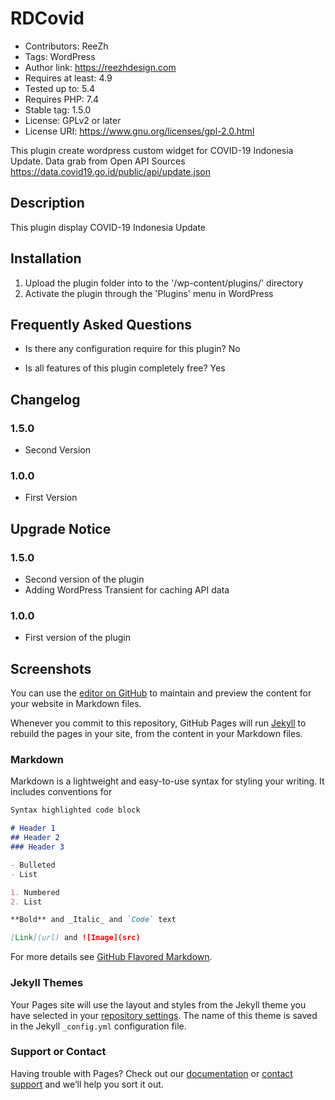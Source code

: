 # RDCovid

- Contributors: ReeZh
- Tags:  WordPress
- Author link: https://reezhdesign.com
- Requires at least: 4.9
- Tested up to: 5.4
- Requires PHP: 7.4
- Stable tag: 1.5.0
- License: GPLv2 or later
- License URI: https://www.gnu.org/licenses/gpl-2.0.html

This plugin create wordpress custom widget for COVID-19 Indonesia Update. 
Data grab from Open API Sources https://data.covid19.go.id/public/api/update.json

## Description

This plugin display COVID-19 Indonesia Update

## Installation

1. Upload the plugin folder into to the '/wp-content/plugins/' directory
2. Activate the plugin through the \'Plugins\' menu in WordPress

## Frequently Asked Questions

- Is there any configuration require for this plugin?
No

- Is all features of this plugin completely free?
Yes


## Changelog

### 1.5.0
* Second Version

### 1.0.0
* First Version

## Upgrade Notice

### 1.5.0
- Second version of the plugin
- Adding WordPress Transient for caching API data

### 1.0.0
- First version of the plugin


## Screenshots

You can use the [editor on GitHub](https://github.com/ReeZh/rdcovid/edit/master/docs/index.md) to maintain and preview the content for your website in Markdown files.

Whenever you commit to this repository, GitHub Pages will run [Jekyll](https://jekyllrb.com/) to rebuild the pages in your site, from the content in your Markdown files.

### Markdown

Markdown is a lightweight and easy-to-use syntax for styling your writing. It includes conventions for

```markdown
Syntax highlighted code block

# Header 1
## Header 2
### Header 3

- Bulleted
- List

1. Numbered
2. List

**Bold** and _Italic_ and `Code` text

[Link](url) and ![Image](src)
```

For more details see [GitHub Flavored Markdown](https://guides.github.com/features/mastering-markdown/).

### Jekyll Themes

Your Pages site will use the layout and styles from the Jekyll theme you have selected in your [repository settings](https://github.com/ReeZh/rdcovid/settings). The name of this theme is saved in the Jekyll `_config.yml` configuration file.

### Support or Contact

Having trouble with Pages? Check out our [documentation](https://docs.github.com/categories/github-pages-basics/) or [contact support](https://github.com/contact) and we’ll help you sort it out.
